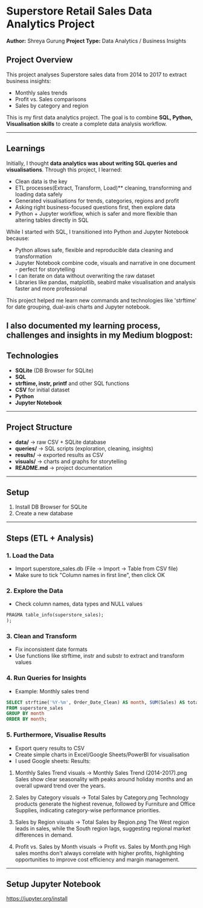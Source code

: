 # Superstore Retail Sales Data Analytics Project

**Author:** Shreya Gurung
**Project Type:** Data Analytics / Business Insights

## Project Overview

This project analyses Superstore sales data from 2014 to 2017 to extract business insights:
- Monthly sales trends
- Profit vs. Sales comparisons
- Sales by category and region

This is my first data analytics project. The goal is to combine **SQL, Python, Visualisation skills** to create a complete data analysis workflow.

---

## Learnings

Initially, I thought **data analytics was about writing SQL queries and visualisations**. Through this project, I learned:
- Clean data is the key
- ETL processes(Extract, Transform, Load)** cleaning, transforming and loading data safely
- Generated visualisations for trends, categories, regions and profit
- Asking right business-focused questions first, then explore data
- Python + Jupyter workflow, which is safer and more flexible than altering tables directly in SQL

While I started with SQL, I transitioned into Python and Jupyter Notebook because:
- Python allows safe, flexible and reproducible data cleaning and transformation 
- Jupyter Notebook combine code, visuals and narrative in one document - perfect for storytelling
- I can iterate on data without overwriting the raw dataset
- Libraries like pandas, matplotlib, seabird make visualisation and analysis faster and more professional

This project helped me learn new commands and technologies like 'strftime' for date grouping, dual-axis charts and Jupyter notebook.

I also documented my learning process, challenges and insights in my Medium blogpost: 
---

## Technologies
- **SQLite** (DB Browser for SQLite)
- **SQL**
- **strftime, instr, printf** and other SQL functions
- **CSV** for initial dataset
- **Python**
- **Jupyter Notebook**

---

## Project Structure

- **data/** → raw CSV + SQLite database  
- **queries/** → SQL scripts (exploration, cleaning, insights)  
- **results/** → exported results as CSV  
- **visuals/** → charts and graphs for storytelling  
- **README.md** → project documentation
			
---

## Setup
1. Install DB Browser for SQLite
2. Create a new database
---

## Steps (ETL + Analysis)

### 1. **Load the Data**
- Import superstore_sales.db (File -> Import -> Table from CSV file)
- Make sure to tick "Column names in first line", then click OK

### 2. **Explore the Data**
- Check column names, data types and NULL values
```sql
PRAGMA table_info(superstore_sales);
);
```

### 3. **Clean and Transform**
- Fix inconsistent date formats
- Use functions like strftime, instr and substr to extract and transform values

### 4. **Run Queries for Insights**
- Example: Monthly sales trend
```sql
SELECT strftime('%Y-%m', Order_Date_Clean) AS month, SUM(Sales) AS total_sales
FROM superstore_sales
GROUP BY month
ORDER BY month;
```

### 5. **Furthermore, Visualise Results**
- Export query results to CSV
- Create simple charts in Excel/Google Sheets/PowerBI for visualisation
- I used Google sheets:
Results:
1. Monthly Sales Trend 
visuals -> Monthly Sales Trend (2014-2017).png
Sales show clear seasonality with peaks around holiday months and an overall upward trend over the years.

2. Sales by Category
visuals -> Total Sales by Category.png
Technology products generate the highest revenue, followed by Furniture and Office Supplies, indicating category-wise performance priorities.

3. Sales by Region
visuals -> Total Sales by Region.png
The West region leads in sales, while the South region lags, suggesting regional market differences in demand.

4. Profit vs. Sales by Month
visuals -> Profit vs. Sales by Month.png
High sales months don't always correlate with higher profits, highlighting opportunities to improve cost efficiency and margin management.

---

## Setup Jupyter Notebook
https://jupyter.org/install

